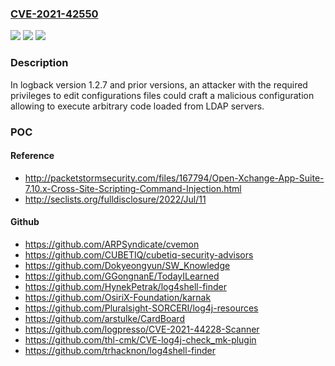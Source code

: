 ### [CVE-2021-42550](https://cve.mitre.org/cgi-bin/cvename.cgi?name=CVE-2021-42550)
![](https://img.shields.io/static/v1?label=Product&message=logback&color=blue)
![](https://img.shields.io/static/v1?label=Version&message=%3C%201.2.9%20&color=brighgreen)
![](https://img.shields.io/static/v1?label=Vulnerability&message=CWE-502%20Deserialization%20of%20Untrusted%20Data&color=brighgreen)

### Description

In logback version 1.2.7 and prior versions, an attacker with the required privileges to edit configurations files could craft a malicious configuration allowing to execute arbitrary code loaded from LDAP servers.

### POC

#### Reference
- http://packetstormsecurity.com/files/167794/Open-Xchange-App-Suite-7.10.x-Cross-Site-Scripting-Command-Injection.html
- http://seclists.org/fulldisclosure/2022/Jul/11

#### Github
- https://github.com/ARPSyndicate/cvemon
- https://github.com/CUBETIQ/cubetiq-security-advisors
- https://github.com/Dokyeongyun/SW_Knowledge
- https://github.com/GGongnanE/TodayILearned
- https://github.com/HynekPetrak/log4shell-finder
- https://github.com/OsiriX-Foundation/karnak
- https://github.com/Pluralsight-SORCERI/log4j-resources
- https://github.com/arstulke/CardBoard
- https://github.com/logpresso/CVE-2021-44228-Scanner
- https://github.com/thl-cmk/CVE-log4j-check_mk-plugin
- https://github.com/trhacknon/log4shell-finder

